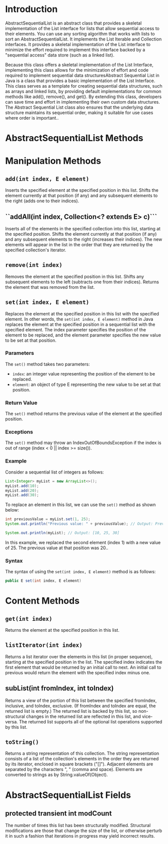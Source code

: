 # Introduction 
AbstractSequentialList is an abstract class that provides a skeletal implementation of the List interface for lists that allow sequential access to their elements. You can use any sorting algorithm that works with lists to sort an AbstractSequentialList. It implements the List Iterable and Collection interfaces. It provides a skeletal implementation of the List interface to minimize the effort required to implement this interface backed by a "sequential access" data store (such as a linked list). 

Because this class offers a skeletal implementation of the List Interface, implementing this class allows for the minimization of effort and code required to implement sequential data structuresAbstract Sequential List in Java is a class that provides a basic implementation of the List Interface. This class serves as a template for creating sequential data structures, such as arrays and linked lists, by providing default implementations for common methods like add(), remove(), and get(). By extending this class, developers can save time and effort in implementing their own custom data structures. The Abstract Sequential List class also ensures that the underlying data structure maintains its sequential order, making it suitable for use cases where order is important.. 

# AbstractSequentialList Methods

# Manipulation Methods
## ```add(int index, E element)```
Inserts the specified element at the specified position in this list. Shifts the element currently at that position (if any) and any subsequent elements to the right (adds one to their indices).

## ``addAll(int index, Collection<? extends E> c)```
Inserts all of the elements in the specified collection into this list, starting at the specified position. Shifts the element currently at that position (if any) and any subsequent elements to the right (increases their indices). The new elements will appear in the list in the order that they are returned by the specified collection's iterator.

## ```remove(int index)```
Removes the element at the specified position in this list. Shifts any subsequent elements to the left (subtracts one from their indices). Returns the element that was removed from the list.

## ```set(int index, E element)``` 
Replaces the element at the specified position in this list with the specified element. In other words, the `set(int index, E element)` method in Java replaces the element at the specified position in a sequential list with the specified element. The index parameter specifies the position of the element to be replaced, and the element parameter specifies the new value to be set at that position.

### Parameters
The `set()` method takes two parameters:
- `index`: an integer value representing the position of the element to be replaced.
- `element`: an object of type E representing the new value to be set at that position.

### Return Value
The `set()` method returns the previous value of the element at the specified position.

### Exceptions
The `set()` method may throw an IndexOutOfBoundsException if the index is out of range (index < 0 || index >= size()).

### Example
Consider a sequential list of integers as follows:

```java
List<Integer> myList = new ArrayList<>();
myList.add(10);
myList.add(20);
myList.add(30);
```

To replace an element in this list, we can use the `set()` method as shown below:

```java
int previousValue = myList.set(1, 25);
System.out.println("Previous value: " + previousValue); // Output: Previous value: 20

System.out.println(myList); // Output: [10, 25, 30]
```

In this example, we replaced the second element (index 1) with a new value of 25. The previous value at that position was 20..
### Syntax
The syntax of using the `set(int index, E element)` method is as follows:

```java
public E set(int index, E element)
```
# Content Methods
## ```get(int index)```
Returns the element at the specified position in this list.

## ```listIterator(int index)```
Returns a list iterator over the elements in this list (in proper sequence), starting at the specified position in the list. The specified index indicates the first element that would be returned by an initial call to next. An initial call to previous would return the element with the specified index minus one.

## subList(int fromIndex, int toIndex)
Returns a view of the portion of this list between the specified fromIndex, inclusive, and toIndex, exclusive. (If fromIndex and toIndex are equal, the returned list is empty.) The returned list is backed by this list, so non-structural changes in the returned list are reflected in this list, and vice-versa. The returned list supports all of the optional list operations supported by this list.

## ```toString()```
Returns a string representation of this collection. The string representation consists of a list of the collection's elements in the order they are returned by its iterator, enclosed in square brackets ("[]"). Adjacent elements are separated by the characters ", " (comma and space). Elements are converted to strings as by String.valueOf(Object).

# AbstractSequentialList Fields
## protected transient int modCount
The number of times this list has been structurally modified. Structural modifications are those that change the size of the list, or otherwise perturb it in such a fashion that iterations in progress may yield incorrect results.
